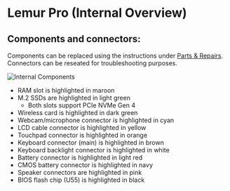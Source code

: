 # Lemur Pro (Internal Overview)

## Components and connectors:

Components can be replaced using the instructions under [Parts & Repairs](./repairs.md). Connectors can be reseated for troubleshooting purposes.

![Internal Components](./img/components-highlighted.webp)

- RAM slot is highlighted in maroon
- M.2 SSDs are highlighted in light green
    - Both slots support PCIe NVMe Gen 4
- Wireless card is highlighted in dark green
- Webcam/microphone connector is highlighted in cyan
- LCD cable connector is highlighted in yellow
- Touchpad connector is highlighted in orange
- Keyboard connector (main) is highlighted in brown
- Keyboard backlight connector is highlighted in white
- Battery connector is highlighted in light red
- CMOS battery connector is highlighted in navy
- Speaker connectors are highlighted in pink
- BIOS flash chip (U55) is highlighted in black
